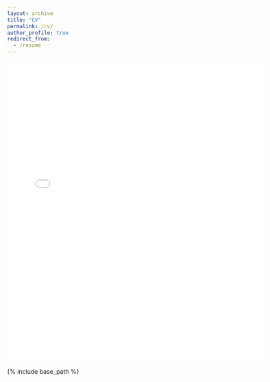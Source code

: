 ```yaml
---
layout: archive
title: "CV"
permalink: /cv/
author_profile: true
redirect_from:
  - /resume
---
```


<embed src="{{ site.baseurl }}/files/Kim CV 8-24.pdf" width="600" height ="700" type="application/pdf">

{% include base_path %}

